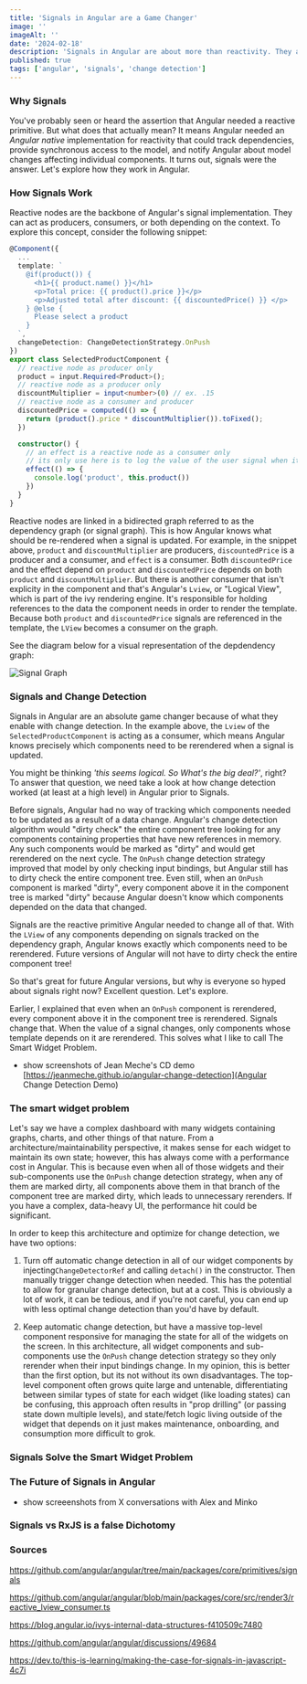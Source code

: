 ```yaml
---
title: 'Signals in Angular are a Game Changer'
image: ''
imageAlt: ''
date: '2024-02-18'
description: 'Signals in Angular are about more than reactivity. They are a total game changer for change detection and are already enabling things that were not possible before. Find out what and how here.'
published: true
tags: ['angular', 'signals', 'change detection']
---
```


### Why Signals

You've probably seen or heard the assertion that Angular needed a reactive primitive. But what does that actually mean? It means Angular needed an _Angular native_ implementation for reactivity that could track dependencies, provide synchronous access to the model, and notify Angular about model changes affecting individual components. It turns out, signals were the answer. Let's explore how they work in Angular.

### How Signals Work

Reactive nodes are the backbone of Angular's signal implementation. They can act as producers, consumers, or both depending on the context. To explore this concept, consider the following snippet:

```typescript
@Component({
  ...
  template: `
    @if(product()) {
      <h1>{{ product.name() }}</h1>
      <p>Total price: {{ product().price }}</p>
      <p>Adjusted total after discount: {{ discountedPrice() }} </p>
    } @else {
      Please select a product
    }
  `,
  changeDetection: ChangeDetectionStrategy.OnPush
})
export class SelectedProductComponent {
  // reactive node as producer only
  product = input.Required<Product>();
  // reactive node as a producer only
  discountMultiplier = input<number>(0) // ex. .15
  // reactive node as a consumer and producer
  discountedPrice = computed(() => {
    return (product().price * discountMultiplier()).toFixed();
  })

  constructor() {
    // an effect is a reactive node as a consumer only
    // its only use here is to log the value of the user signal when it changes
    effect(() => {
      console.log('product', this.product())
    })
  }
}
```

Reactive nodes are linked in a bidirected graph referred to as the dependency graph (or signal graph). This is how Angular knows what should be re-rendered when a signal is updated. For example, in the snippet above, `product` and `discountMultiplier` are producers, `discountedPrice` is a producer and a consumer, and `effect` is a consumer. Both `discountedPrice` and the effect depend on `product` and `discountedPrice` depends on both `product` and `discountMultiplier`. But there is another consumer that isn't explicity in the component and that's Angular's `Lview`, or "Logical View", which is part of the ivy rendering engine. It's responsible for holding references to the data the component needs in order to render the template. Because both `product` and `discountedPrice` signals are referenced in the template, the `LView` becomes a consumer on the graph.

See the diagram below for a visual representation of the depdendency graph:

![Signal Graph](/post_images/why-signals/dep_graph.png)

### Signals and Change Detection

Signals in Angular are an absolute game changer because of what they enable with change detection. In the example above, the `Lview` of the `SelectedProductComponent` is acting as a consumer, which means Angular knows precisely which components need to be rerendered when a signal is updated.

You might be thinking _'this seems logical. So What's the big deal?'_, right? To answer that question, we need take a look at how change detection worked (at least at a high level) in Angular prior to Signals.

Before signals, Angular had no way of tracking which components needed to be updated as a result of a data change. Angular's change detection algorithm would "dirty check" the entire component tree looking for any components containing properties that have new references in memory. Any such components would be marked as "dirty" and would get rerendered on the next cycle. The `OnPush` change detection strategy improved that model by only checking input bindings, but Angular still has to dirty check the entire component tree. Even still, when an `OnPush` component is marked "dirty", every component above it in the component tree is marked "dirty" because Angular doesn't know which components depended on the data that changed.

Signals are the reactive primitive Angular needed to change all of that. With the `LView` of any components depending on signals tracked on the dependency graph, Angular knows exactly which components need to be rerendered. Future versions of Angular will not have to dirty check the entire component tree!

So that's great for future Angular versions, but why is everyone so hyped about signals right now? Excellent question. Let's explore.

Earlier, I explained that even when an `OnPush` component is rerendered, every component above it in the component tree is rerendered. Signals change that. When the value of a signal changes, only components whose template depends on it are rerendered. This solves what I like to call The Smart Widget Problem.

- show screenshots of Jean Meche's CD demo
  [https://jeanmeche.github.io/angular-change-detection](Angular Change Detection Demo)

### The smart widget problem

Let's say we have a complex dashboard with many widgets containing graphs, charts, and other things of that nature. From a architecture/maintainability perspective, it makes sense for each widget to maintain its own state; however, this has always come with a performance cost in Angular. This is because even when all of those widgets and their sub-components use the `OnPush` change detection strategy, when any of them are marked dirty, all components above them in that branch of the component tree are marked dirty, which leads to unnecessary rerenders. If you have a complex, data-heavy UI, the performance hit could be significant.

In order to keep this architecture and optimize for change detection, we have two options:

1. Turn off automatic change detection in all of our widget components by injecting`ChangeDetectorRef` and calling `detach()` in the constructor. Then manually trigger change detection when needed. This has the potential to allow for granular change detection, but at a cost. This is obviously a lot of work, it can be tedious, and if you're not careful, you can end up with less optimal change detection than you'd have by default.

2. Keep automatic change detection, but have a massive top-level component responsive for managing the state for all of the widgets on the screen. In this architecture, all widget components and sub-components use the `OnPush` change detection strategy so they only rerender when their input bindings change. In my opinion, this is better than the first option, but its not without its own disadvantages. The top-level component often grows quite large and untenable, differentiating between similar types of state for each widget (like loading states) can be confusing, this approach often results in "prop drilling" (or passing state down multiple levels), and state/fetch logic living outside of the widget that depends on it just makes maintenance, onboarding, and consumption more difficult to grok.

### Signals Solve the Smart Widget Problem

### The Future of Signals in Angular

- show screeenshots from X conversations with Alex and Minko

### Signals vs RxJS is a false Dichotomy

### Sources

https://github.com/angular/angular/tree/main/packages/core/primitives/signals

https://github.com/angular/angular/blob/main/packages/core/src/render3/reactive_lview_consumer.ts

https://blog.angular.io/ivys-internal-data-structures-f410509c7480

https://github.com/angular/angular/discussions/49684

https://dev.to/this-is-learning/making-the-case-for-signals-in-javascript-4c7i
